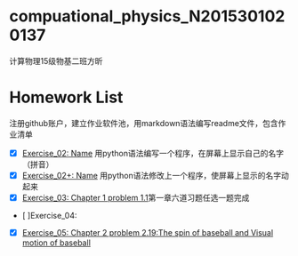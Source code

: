 # compuational_physics_N2015301020137
计算物理15级物基二班方昕
# Homework List
注册github账户，建立作业软件池，用markdown语法编写readme文件，包含作业清单
- [x] [Exercise_02: Name](https://github.com/Athanasiafx/compuational_physics_N2015301020137/blob/master/Exercise_02:Name.py) 用python语法编写一个程序，在屏幕上显示自己的名字（拼音）      
- [x] [Exercise_02+: Name](https://github.com/Athanasiafx/compuational_physics_N2015301020137/blob/master/Exercise_02%2B:Name.py) 用python语法修改上一个程序，使屏幕上显示的名字动起来
- [x] [Exercise_03: Chapter 1 problem 1.1](https://github.com/Athanasiafx/compuational_physics_N2015301020137/tree/master/Exercise_03)第一章六道习题任选一题完成      
- [ ]Exercise_04:
- [x] [Exercise_05: Chapter 2 problem 2.19:The spin of baseball and Visual motion of baseball](https://github.com/Athanasiafx/compuational_physics_N2015301020137/blob/master/Exercise_05/readme.md)

